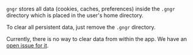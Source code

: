 `gngr` stores all data (cookies, caches, preferences) inside the `.gngr` directory which is placed in the user's home directory.

To clear all persistent data, just remove the `.gngr` directory.

Currently, there is no way to clear data from within the app. We have an [open issue for it](https://github.com/UprootLabs/gngr/issues/25).